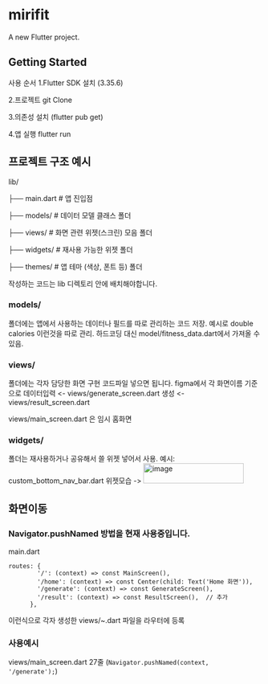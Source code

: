 # mirifit

A new Flutter project.

## Getting Started

사용 순서
1.Flutter SDK 설치 (3.35.6)

2.프로젝트 git Clone

3.의존성 설치 (flutter pub get)

4.앱 실행 flutter run

## 프로젝트 구조 예시 

lib/
 
 ├── main.dart               # 앱 진입점
 
 ├── models/                 # 데이터 모델 클래스 폴더
 
 ├── views/                  # 화면 관련 위젯(스크린) 모음 폴더
 
 ├── widgets/                # 재사용 가능한 위젯 폴더
 
 ├── themes/                 # 앱 테마 (색상, 폰트 등) 폴더
 
작성하는 코드는 lib 디렉토리 안에 배치해야합니다.

### models/ 
폴더에는 앱에서 사용하는 데이터나 필드를 따로 관리하는 코드 저장.
예시로 double calories 이런것을 따로 관리. 하드코딩 대신 model/fitness_data.dart에서 가져올 수 있음.

### views/ 
폴더에는 각자 담당한 화면 구현 코드파일 넣으면 됩니다. 
figma에서 각 화면이름 기준으로
데이터입력 <- views/generate_screen.dart
생성 <- views/result_screen.dart

views/main_screen.dart 은 임시 홈화면


### widgets/ 
폴더는 재사용하거나 공유해서 쓸 위젯 넣어서 사용.
예시: custom_bottom_nav_bar.dart 위젯모습 -> <img width="200" height="40" alt="image" src="https://github.com/user-attachments/assets/2b1f5669-5eac-4764-bf42-f7b24f265cc3" />

## 화면이동
### Navigator.pushNamed 방법을 현재 사용중입니다.

main.dart
```
routes: {
        '/': (context) => const MainScreen(),
        '/home': (context) => const Center(child: Text('Home 화면')),
        '/generate': (context) => const GenerateScreen(),
        '/result': (context) => const ResultScreen(),  // 추가
      },
```
이런식으로 각자 생성한 views/~.dart 파일을 라우터에 등록 

### 사용예시
views/main_screen.dart 27줄 (`Navigator.pushNamed(context, '/generate');`)


